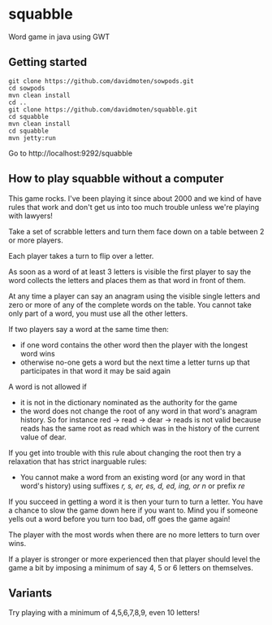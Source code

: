 squabble
========

Word game in java using GWT

Getting started
----------------
    git clone https://github.com/davidmoten/sowpods.git
    cd sowpods
    mvn clean install
    cd ..
    git clone https://github.com/davidmoten/squabble.git
    cd squabble
    mvn clean install
    cd squabble
    mvn jetty:run

Go to http://localhost:9292/squabble

How to play squabble without a computer
-----------------------------------------
This game rocks. I've been playing it since about 2000 and we kind of have rules that work and don't get us into too much trouble unless we're playing with lawyers!

Take a set of scrabble letters and turn them face down on a table between 2 or more players.

Each player takes a turn to flip over a letter.

As soon as a word of at least 3 letters is visible the first player to say the word collects the letters and places them as that word in front of them. 

At any time a player can say an anagram using the visible single letters and zero or more of any of the complete words on the table. You cannot take only part of a word, you must use all the other letters.

If two players say a word at the same time then:
* if one word contains the other word then the player with the longest word wins
* otherwise no-one gets a word but the next time a letter turns up that participates in that word it may be said again

A word is not allowed if 
* it is not in the dictionary nominated as the authority for the game
* the word does not change the root of any word in that word's anagram history. So for instance red -> read -> dear -> reads is not valid because reads has the same root as read which was in the history of the current value of dear.

If you get into trouble with this rule about changing the root then try a relaxation that has strict inarguable rules:
* You cannot make a word from an existing word (or any word in that word's history) using suffixes *r, s, er, es, d, ed, ing, or n* or prefix *re*

If you succeed in getting a word it is then your turn to turn a letter. You have a chance to slow the game down here if you want to. Mind you if someone yells out a word before you turn too bad, off goes the game again!

The player with the most words when there are no more letters to turn over wins.

If a player is stronger or more experienced then that player should level the game a bit by imposing a minimum of say 4, 5 or 6 letters on themselves. 

Variants
--------------
Try playing with a minimum of 4,5,6,7,8,9, even 10 letters!


